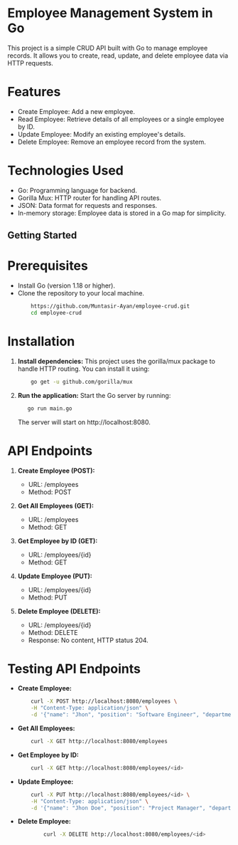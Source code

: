 # Employee Management System in Go

This project is a simple CRUD API built with Go to manage employee records. It allows you to create, read, update, and delete employee data via HTTP requests.


# Features
- Create Employee: Add a new employee.
- Read Employee: Retrieve details of all employees or a single employee by ID.
- Update Employee: Modify an existing employee's details.
- Delete Employee: Remove an employee record from the system.

# Technologies Used
- Go: Programming language for backend.
- Gorilla Mux: HTTP router for handling API routes.
- JSON: Data format for requests and responses.
- In-memory storage: Employee data is stored in a Go map for simplicity.

## Getting Started
# Prerequisites

- Install Go (version 1.18 or higher).
- Clone the repository to your local machine.
    ``` bash 
        https://github.com/Muntasir-Ayan/employee-crud.git
        cd employee-crud

    ```
# Installation
1. **Install dependencies:** This project uses the gorilla/mux package to handle HTTP routing. You can install it using:

    ``` bash 
        go get -u github.com/gorilla/mux

    ```
2. **Run the application:** Start the Go server by running:
    ``` bash 
       go run main.go

    ```
    The server will start on http://localhost:8080.

# API Endpoints
1. **Create Employee (POST):**
    - URL: /employees
    - Method: POST
2. **Get All Employees (GET):**
    - URL: /employees
    - Method: GET

3. **Get Employee by ID (GET):**
    - URL: /employees/{id}
    - Method: GET

4. **Update Employee (PUT):**
    - URL: /employees/{id}
    - Method: PUT

5. **Delete Employee (DELETE):**
    - URL: /employees/{id}
    - Method: DELETE
    - Response: No content, HTTP status 204.

# Testing API Endpoints

- **Create Employee:**
    ```bash
        curl -X POST http://localhost:8080/employees \
        -H "Content-Type: application/json" \
        -d '{"name": "Jhon", "position": "Software Engineer", "department": "IT", "salary": 50000}'
    ```
- **Get All Employees:**
    ```bash
        curl -X GET http://localhost:8080/employees
    ```
- **Get Employee by ID:**
    ```bash
        curl -X GET http://localhost:8080/employees/<id>
    ```
- **Update Employee:**
    ```bash
        curl -X PUT http://localhost:8080/employees/<id> \
        -H "Content-Type: application/json" \
        -d '{"name": "Jhon Doe", "position": "Project Manager", "department": "IT", "salary": 50000}'
    ```
- **Delete Employee:**
    ```bash
            curl -X DELETE http://localhost:8080/employees/<id>
    ```